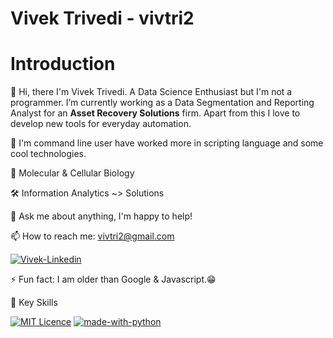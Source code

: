 # Vivek Trivedi - vivtri2

# Introduction
👋 Hi, there I'm Vivek Trivedi.
A Data Science Enthusiast but I'm not a programmer. I’m currently working as a Data Segmentation and Reporting Analyst for an **Asset Recovery Solutions** firm. Apart from this I love to develop new tools for everyday automation. 

🌱 I'm command line user have worked more in scripting language and some cool technologies.

🧬 Molecular & Cellular Biology

🛠 Information Analytics ~> Solutions

💬 Ask me about anything, I'm happy to help!

📫 How to reach me: vivtri2@gmail.com

[![Vivek-Linkedin](https://img.shields.io/badge/linkedin-%230077B5.svg?&style=for-the-badge&logo=linkedin&logoColor=white)](https://www.linkedin.com/in/vivek-trivedi/)

⚡ Fun fact: I am older than Google & Javascript.😁

📌 Key Skills

[![MIT Licence](https://badges.frapsoft.com/os/mit/mit.svg?v=103)](https://opensource.org/licenses/mit-license.php)
[![made-with-python](https://img.shields.io/badge/Made%20with-Python-1f425f.svg)](https://www.python.org/)


